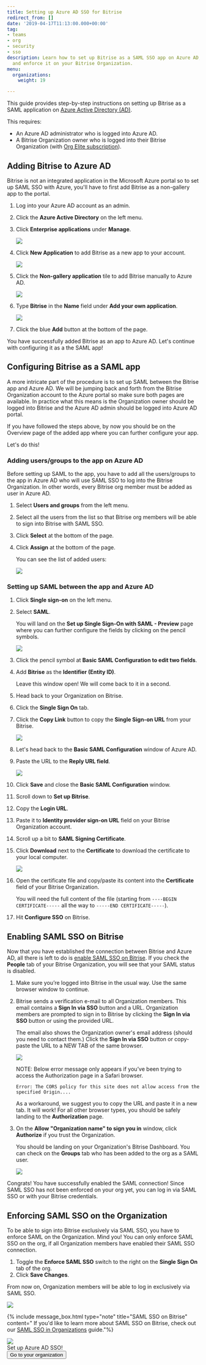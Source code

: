 ```yaml
---
title: Setting up Azure AD SSO for Bitrise
redirect_from: []
date: '2019-04-17T11:13:00.000+00:00'
tag:
- teams
- org
- security
- sso
description: Learn how to set up Bitrise as a SAML SSO app on Azure AD, enable SAML SSO
  and enforce it on your Bitrise Organization.
menu:
  organizations:
    weight: 19

---
```

This guide provides step-by-step instructions on setting up Bitrise as a SAML application on [Azure Active Directory (AD)](https://azure.microsoft.com/en-us/).

This requires:

* An Azure AD administrator who is logged into Azure AD.
* A Bitrise Organization owner who is logged into their Bitrise Organization (with [Org Elite subscription](https://www.bitrise.io/pricing/teams)).

## Adding Bitrise to Azure AD

Bitrise is not an integrated application in the Microsoft Azure portal so to set up SAML SSO with Azure, you'll have to first add Bitrise as a non-gallery app to the portal.

1. Log into your Azure AD account as an admin.
2. Click the **Azure Active Directory** on the left menu.
3. Click **Enterprise applications** under **Manage**.

   ![](/img/active-directory.png)
4. Click **New Application** to add Bitrise as a new app to your account.

   ![](/img/azure-enterprise-application-1.jpg)
5. Click the **Non-gallery application** tile to add Bitrise manually to Azure AD.

   ![](/img/non-gallery-application.jpg)
6. Type **Bitrise** in the **Name** field under **Add your own application**.

   ![](/img/bitrise-added-as-an-app.png)
7. Click the blue **Add** button at the bottom of the page.

You have successfully added Bitrise as an app to Azure AD. Let's continue with configuring it as a the SAML app!

## Configuring Bitrise as a SAML app

A more intricate part of the procedure is to set up SAML between the Bitrise app and Azure AD. We will be jumping back and forth from the Bitrise Organization account to the Azure portal so make sure both pages are available. In practice what this means is the Organization owner should be logged into Bitrise and the Azure AD admin should be logged into Azure AD portal.

If you have followed the steps above, by now you should be on the Overview page of the added app where you can further configure your app.

Let's do this!

### Adding users/groups to the app on Azure AD

Before setting up SAML to the app, you have to add all the users/groups to the app in Azure AD who will use SAML SSO to log into the Bitrise Organization. In other words, every Bitrise org member must be added as user in Azure AD.

1. Select **Users and groups** from the left menu.
2. Select all the users from the list so that Bitrise org members will be able to sign into Bitrise with SAML SSO.
3. Click **Select** at the bottom of the page.
4. Click **Assign** at the bottom of the page.

   You can see the list of added users:

   ![](/img/added-user.png)

### Setting up SAML between the app and Azure AD

 1. Click **Single sign-on** on the left menu.
 2. Select **SAML**.

    You will land on the **Set up Single Sign-On with SAML - Preview** page where you can further configure the fields by clicking on the pencil symbols.

    ![](/img/provide-details_back_to_bitrise-2.jpg)
 3. Click the pencil symbol at **Basic SAML Configuration to edit two fields**.
 4. Add **Bitrise** as the **Identifier (Entity ID)**.

    Leave this window open! We will come back to it in a second.
 5. Head back to your Organization on Bitrise.
 6. Click the **Single Sign On** tab.
 7. Click the **Copy Link** button to copy the **Single Sign-on URL** from your Bitrise.

    ![](https://devcenter.bitrise.io/img/sso-saml-page.jpg)
 8. Let's head back to the **Basic SAML Configuration** window of Azure AD.
 9. Paste the URL to the **Reply URL field**.

    ![](/img/basic-saml-config.jpg)
10. Click **Save** and close the **Basic SAML Configuration** window.
11. Scroll down to **Set up Bitrise**.
12. Copy the **Login URL**.
13. Paste it to **Identity provider sign-on URL** field on your Bitrise Organization account.
14. Scroll up a bit to **SAML Signing Certificate**.
15. Click **Download** next to the **Certificate** to download the certificate to your local computer.

    ![](/img/certificate-azure.jpg)
16. Open the certificate file and copy/paste its content into the **Certificate** field of your Bitrise Organization.

    You will need the full content of the file (starting from   `----BEGIN CERTIFICATE-----` all the way to `-----END CERTIFICATE-----`).
17. Hit **Configure SSO** on Bitrise.

## Enabling SAML SSO on Bitrise

Now that you have established the connection between Bitrise and Azure AD, all there is left to do is [enable SAML SSO on Bitrise](/team-management/organizations/saml-sso-in-organizations/#enabling-saml-sso). If you check the **People** tab of your Bitrise Organization, you will see that your SAML status is disabled.

1. Make sure you’re logged into Bitrise in the usual way. Use the same browser window to continue.
2. Bitrise sends a verification e-mail to all Organization members. This email contains a **Sign In via SSO** button and a URL. Organization members are prompted to sign in to Bitrise by clicking the **Sign In via SSO** button or using the provided URL.

   The email also shows the Organization owner's email address (should you need to contact them.) Click the **Sign In via SSO** button or copy-paste the URL to a NEW TAB of the same browser.

   ![](/img/saml-invitation-authentication.jpg)

   NOTE: Below error message only appears if you’ve been trying to access the Authorization page in a Safari browser.

       Error: The CORS policy for this site does not allow access from the specified Origin....

   As a workaround, we suggest you to copy the URL and paste it in a new tab. It will work! For all other browser types, you should be safely landing to the **Authorization** page.
3. On the **Allow "Organization name" to sign you in** window, click **Authorize** if you trust the Organization.

   You should be landing on your Organization's Bitrise Dashboard. You can check on the **Groups** tab who has been added to the org as a SAML user.

   ![](/img/gorups-saml.jpg)

Congrats! You have successfully enabled the SAML connection! Since SAML SSO has not been enforced on your org yet, you can log in via SAML SSO or with your Bitrise credentials.

## Enforcing SAML SSO on the Organization

To be able to sign into Bitrise exclusively via SAML SSO, you have to enforce SAML on the Organization. Mind you! You can only enforce SAML SSO on the org, if all Organization members have enabled their SAML SSO connection.

1. Toggle the **Enforce SAML SSO** switch to the right on the **Single Sign On** tab of the org.
2. Click **Save Changes**.

From now on, Organization members will be able to log in exclusively via SAML SSO.

![](/img/enforced-saml-sso.jpg)

{% include message_box.html type="note" title="SAML SSO on Bitrise" content=" If you'd like to learn more about SAML SSO on Bitrise, check out our [SAML SSO in Organizations](/team-management/organizations/saml-sso-in-organizations/) guide."%}

<div class="banner">
<img src="/assets/images/banner-bg-888x170.png" style="border: none;">
<div class="deploy-text">Set up Azure AD SSO!</div>
<a target="_blank" href="https://app.bitrise.io/me/profile#/overview"><button class="button">Go to your organization</button></a>
</div>
